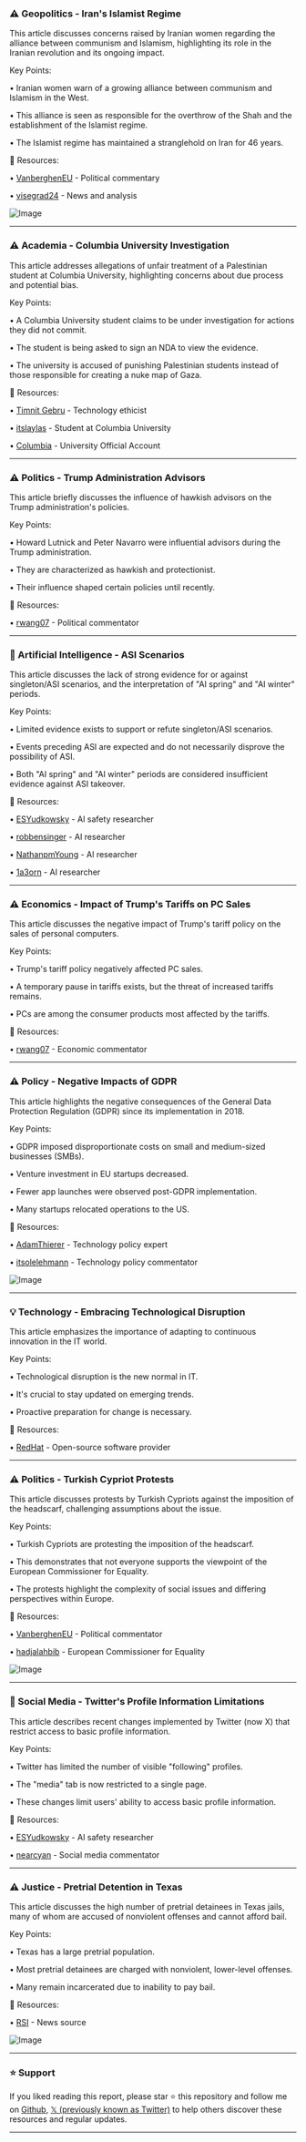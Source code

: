 ### ⚠️ Geopolitics - Iran's Islamist Regime

This article discusses concerns raised by Iranian women regarding the alliance between communism and Islamism, highlighting its role in the Iranian revolution and its ongoing impact.

Key Points:

• Iranian women warn of a growing alliance between communism and Islamism in the West.

• This alliance is seen as responsible for the overthrow of the Shah and the establishment of the Islamist regime.

• The Islamist regime has maintained a stranglehold on Iran for 46 years.


🔗 Resources:

• [VanberghenEU](https://x.com/VanberghenEU) - Political commentary

• [visegrad24](https://x.com/visegrad24) - News and analysis

![Image](https://pbs.twimg.com/amplify_video_thumb/1910102256914935808/img/L3shvqP00GibQlbR.jpg)


---
### ⚠️ Academia - Columbia University Investigation

This article addresses allegations of unfair treatment of a Palestinian student at Columbia University, highlighting concerns about due process and potential bias.

Key Points:

• A Columbia University student claims to be under investigation for actions they did not commit.

• The student is being asked to sign an NDA to view the evidence.

• The university is accused of punishing Palestinian students instead of those responsible for creating a nuke map of Gaza.


🔗 Resources:

• [Timnit Gebru](https://x.com/timnitGebru) -  Technology ethicist

• [itslaylas](https://x.com/itslaylas) - Student at Columbia University

• [Columbia](https://x.com/Columbia) - University Official Account


---
### ⚠️ Politics - Trump Administration Advisors

This article briefly discusses the influence of hawkish advisors on the Trump administration's policies.

Key Points:

• Howard Lutnick and Peter Navarro were influential advisors during the Trump administration.

• They are characterized as hawkish and protectionist.

• Their influence shaped certain policies until recently.


🔗 Resources:

• [rwang07](https://x.com/rwang07) - Political commentator


---
### 🤖 Artificial Intelligence - ASI Scenarios

This article discusses the lack of strong evidence for or against singleton/ASI scenarios, and the interpretation of "AI spring" and "AI winter" periods.


Key Points:

• Limited evidence exists to support or refute singleton/ASI scenarios.

•  Events preceding ASI are expected and do not necessarily disprove the possibility of ASI.

•  Both "AI spring" and "AI winter" periods are considered insufficient evidence against ASI takeover.


🔗 Resources:

• [ESYudkowsky](https://x.com/ESYudkowsky) - AI safety researcher

• [robbensinger](https://x.com/robbensinger) - AI researcher

• [NathanpmYoung](https://x.com/NathanpmYoung) - AI researcher

• [1a3orn](https://x.com/1a3orn) - AI researcher



---
### ⚠️ Economics - Impact of Trump's Tariffs on PC Sales

This article discusses the negative impact of Trump's tariff policy on the sales of personal computers.

Key Points:

• Trump's tariff policy negatively affected PC sales.

•  A temporary pause in tariffs exists, but the threat of increased tariffs remains.

• PCs are among the consumer products most affected by the tariffs.


🔗 Resources:

• [rwang07](https://x.com/rwang07) -  Economic commentator


---
### ⚠️ Policy - Negative Impacts of GDPR

This article highlights the negative consequences of the General Data Protection Regulation (GDPR) since its implementation in 2018.

Key Points:

• GDPR imposed disproportionate costs on small and medium-sized businesses (SMBs).

• Venture investment in EU startups decreased.

•  Fewer app launches were observed post-GDPR implementation.

• Many startups relocated operations to the US.



🔗 Resources:

• [AdamThierer](https://x.com/AdamThierer) - Technology policy expert

• [itsolelehmann](https://x.com/itsolelehmann) -  Technology policy commentator

![Image](https://pbs.twimg.com/media/GoFqZs-bMAAB2ry?format=jpg&name=small)


---
### 💡 Technology - Embracing Technological Disruption

This article emphasizes the importance of adapting to continuous innovation in the IT world.

Key Points:

• Technological disruption is the new normal in IT.

• It's crucial to stay updated on emerging trends.

•  Proactive preparation for change is necessary.


🔗 Resources:

• [RedHat](https://x.com/RedHat) - Open-source software provider


---
### ⚠️ Politics - Turkish Cypriot Protests

This article discusses protests by Turkish Cypriots against the imposition of the headscarf, challenging assumptions about the issue.

Key Points:

• Turkish Cypriots are protesting the imposition of the headscarf.

• This demonstrates that not everyone supports the viewpoint of the European Commissioner for Equality.

• The protests highlight the complexity of social issues and differing perspectives within Europe.


🔗 Resources:

• [VanberghenEU](https://x.com/VanberghenEU) - Political commentator

• [hadjalahbib](https://x.com/hadjalahbib) - European Commissioner for Equality

![Image](https://pbs.twimg.com/ext_tw_video_thumb/1910015895914663937/pu/img/pWbrlY3gG6_1P5So.jpg)


---
### 🚀 Social Media - Twitter's Profile Information Limitations

This article describes recent changes implemented by Twitter (now X) that restrict access to basic profile information.

Key Points:

• Twitter has limited the number of visible "following" profiles.

•  The "media" tab is now restricted to a single page.

• These changes limit users' ability to access basic profile information.


🔗 Resources:

• [ESYudkowsky](https://x.com/ESYudkowsky) - AI safety researcher

• [nearcyan](https://x.com/nearcyan) - Social media commentator


---
### ⚠️ Justice - Pretrial Detention in Texas

This article discusses the high number of pretrial detainees in Texas jails, many of whom are accused of nonviolent offenses and cannot afford bail.

Key Points:

• Texas has a large pretrial population.

• Most pretrial detainees are charged with nonviolent, lower-level offenses.

• Many remain incarcerated due to inability to pay bail.


🔗 Resources:

• [RSI](https://x.com/RSI) -  News source

![Image](https://pbs.twimg.com/media/GoG7q5oW8AAXlm4?format=jpg&name=small)


---

### ⭐️ Support

If you liked reading this report, please star ⭐️ this repository and follow me on [Github](https://github.com/Drix10), [𝕏 (previously known as Twitter)](https://x.com/DRIX_10_) to help others discover these resources and regular updates.

---
